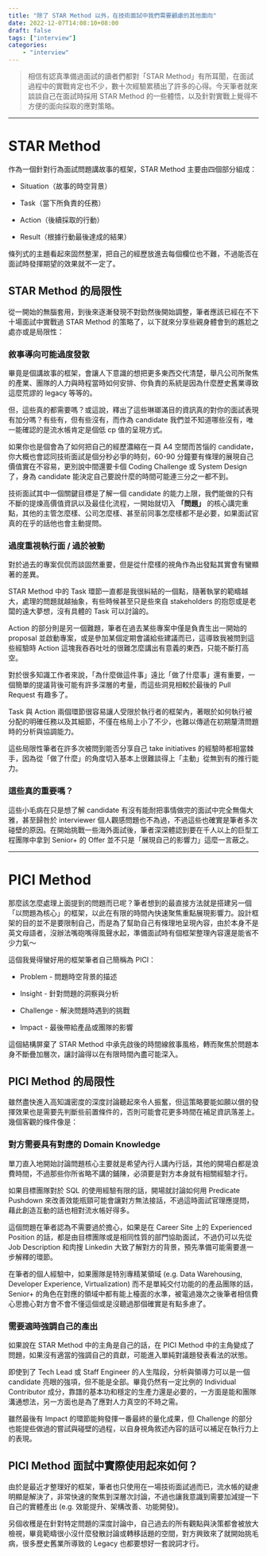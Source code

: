 ```yaml
---
title: "除了 STAR Method 以外，在技術面試中我們需要顧慮的其他面向"
date: 2022-12-07T14:08:10+08:00
draft: false
tags: ["interview"]
categories:
    - "interview"
---
```


> 相信有認真準備過面試的讀者們都對「STAR Method」有所耳聞，在面試過程中的實戰肯定也不少，數十次經驗累積出了許多的心得。今天筆者就來談談自己在面試時採用 STAR Method 的一些體悟，以及針對實戰上覺得不方便的面向採取的應對策略。

<!--more-->

---

# STAR Method

作為一個針對行為面試問題講故事的框架，STAR Method 主要由四個部分組成：

- Situation（故事的時空背景）

- Task（當下所負責的任務）

- Action（後續採取的行動）

- Result（根據行動最後達成的結果）

條列式的主題看起來固然整潔，把自己的經歷放進去每個欄位也不難，不過能否在面試時發揮期望的效果就不一定了。

## STAR Method 的局限性

從一開始的無腦套用，到後來逐漸發現不對勁然後開始調整，筆者應該已經在不下十場面試中實戰過 STAR Method 的策略了，以下就來分享些親身體會到的尷尬之處亦或是局限性：

### 敘事導向可能過度發散

畢竟是個講故事的框架，會讓人下意識的想把更多東西交代清楚，舉凡公司所聚焦的產業、團隊的人力與時程當時如何安排、你負責的系統是因為什麼歷史舊業導致這麼荒謬的 legacy 等等的。

但，這些真的都需要嗎？或這說，釋出了這些琳瑯滿目的資訊真的對你的面試表現有加分嗎？有些有，但有些沒有，而作為 candidate 我們並不知道哪些沒有，唯一能確認的是流水帳肯定是個低 cp 值的呈現方式。

如果你也是個會為了如何把自己的經歷濃縮在一頁 A4 空間而苦惱的 candidate，你大概也會認同技術面試是個分秒必爭的時刻，60-90 分鐘要有條理的展現自己價值實在不容易，更別說中間還要卡個 Coding Challenge 或 System Design 了，身為 candidate 能決定自己要說什麼的時間可能連三分之一都不到。

技術面試其中一個關鍵目標是了解一個 candidate 的能力上限，我們能做的只有不斷的提煉高價值資訊以及最佳化流程，一開始就切入 **「問題」** 的核心講完重點，其他的主管怎麼樣、公司怎麼樣、甚至前同事怎麼樣都不是必要，如果面試官真的在乎的話他也會主動提問。

### 過度重視執行面 / 過於被動

對於過去的專案侃侃而談固然重要，但是從什麼樣的視角作為出發點其實會有蠻顯著的差異。

STAR Method 中的 Task 環節一直都是我很糾結的一個點，隨著執掌的範疇越大，處理的問題就越抽象，有些時候甚至只是些來自 stakeholders 的抱怨或是老闆的遠大夢想，沒有具體的 Task 可以討論的。

Action 的部分則是另一個難題，筆者在過去某些專案中僅是負責生出一開始的 proposal 並啟動專案，或是參加某個定期會議給些建議而已，這導致我被問到這些經驗時 Action 這塊我吞吞吐吐的很難怎麼講出有意義的東西，只能不斷打高空。

對於很多知識工作者來說，「為什麼做這件事」遠比「做了什麼事」還有重要，一個簡單的提議背後可能有許多深層的考量，而這些洞見相較於最後的 Pull Request 有趣多了。

Task 與 Action 兩個環節很容易讓人受限於執行者的框架內，著眼於如何執行被分配的明確任務以及其細節，不僅在格局上小了不少，也難以傳遞在初期釐清問題時的分析與協調能力。

這些局限性筆者在許多次被問到能否分享自己 take initiatives 的經驗時都相當棘手，因為從「做了什麼」的角度切入基本上很難談得上「主動」從無到有的推行能力。

### 這些真的重要嗎？

這些小毛病在只是想了解 candidate 有沒有能耐把事情做完的面試中完全無傷大雅，甚至歸咎於 interviewer 個人觀感問題也不為過，不過這些也確實是筆者多次碰壁的原因。在開始挑戰一些海外面試後，筆者深深體認到要在千人以上的巨型工程團隊中拿到 Senior+ 的 Offer 並不只是「展現自己的影響力」這麼一言蔽之。

---

# PICI Method

那麼該怎麼處理上面提到的問題而已呢？筆者想到的最直接方法就是搭建另一個「以問題為核心」的框架，以此在有限的時間內快速聚焦重點展現影響力。設計框架的目的並不是要限制自己，而是為了幫助自己有條理地呈現內容，由於本身不是英文母語者，沒辦法嘴砲嘴得風聲水起，準備面試時有個框架整理內容還是能省不少力氣～

這個我覺得蠻好用的框架筆者自己簡稱為 PICI：

- Problem - 問題時空背景的描述

- Insight - 針對問題的洞察與分析

- Challenge - 解決問題時遇到的挑戰

- Impact - 最後帶給產品或團隊的影響

這個結構屏棄了 STAR Method 中承先啟後的時間線敘事風格，轉而聚焦於問題本身不斷疊加層次，讓討論得以在有限時間內盡可能深入。

## PICI Method 的局限性

雖然盡快進入高知識密度的深度討論聽起來令人振奮，但這策略要能如願以償的發揮效果也是需要先判斷些前置條件的，否則可能會花更多時間在補足資訊落差上。幾個客觀的條件像是：

### 對方需要具有對應的 Domain Knowledge

單刀直入地開始討論問題核心主要就是希望內行人講內行話，其他的開場白都是浪費時間，不過那些你所省略不講的鋪陳，必須要是對方本身就有相關經驗才行。

如果目標團隊對於 SQL 的使用經驗有限的話，開場就討論如何用 Predicate Pushdown 來改善效能瓶頸可能會讓對方無法接話，不過這時面試官理應提問，藉此創造互動的話也相對流水帳好得多。

這個問題在筆者認為不需要過於擔心，如果是在 Career Site 上的 Experienced Position 的話，都是由目標團隊或是相同性質的部門協助面試，不過仍可以先從 Job Description 和肉搜 Linkedin 大致了解對方的背景，預先準備可能需要進一步解釋的環節。

在筆者的個人經驗中，如果團隊是特別專精某領域 (e.g. Data Warehousing, Developer Experience, Virtualization) 而不是單純交付功能的的產品團隊的話，Senior+ 的角色在對應的領域中都有能上檯面的水準，被電過幾次之後筆者相信費心思擔心對方會不會不懂這個或是沒聽過那個確實是有點多慮了。

### 需要適時強調自己的產出

如果說在 STAR Method 中的主角是自己的話，在 PICI Method 中的主角變成了問題，如果沒有適當的強調自己的貢獻，可能進入單純對議題發表看法的狀態。

即使到了 Tech Lead 或 Staff Engineer 的人生階段，分析與領導力可以是一個 candidate 亮眼的強項，但不能是全部。畢竟仍然有一定比例的 Individual Contributor 成分，靠譜的基本功和穩定的生產力還是必要的，一方面是能和團隊溝通想法，另一方面也是為了應對人力真空的不時之需。

雖然最後有 Impact 的環節能夠發揮一番最終的量化成果，但 Challenge 的部分也能提些做過的嘗試與碰壁的過程，以自身視角敘述內容的話可以補足在執行力上的表現。

## PICI Method 面試中實際使用起來如何？

由於是最近才整理好的框架，筆者也只使用在一場技術面試過而已，流水帳的疑慮明顯是解決了，非常快速的聚焦到深層次討論，不過也讓我意識到需要加減提一下自己的實體產出 (e.g. 效能提升、架構改善、功能開發)。

另個收穫是在針對特定問題的深度討論中，自己過去的所有觀點與決策都會被放大檢視，畢竟範疇很小沒什麼發散討論或轉移話題的空間，對方興致來了就開始挑毛病，很多歷史舊業所導致的 Legacy 也都要想好一套說詞才行。